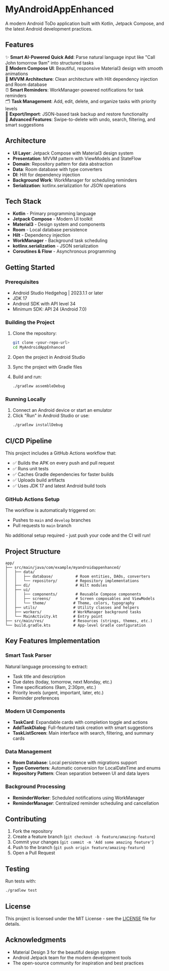 # MyAndroidAppEnhanced

A modern Android ToDo application built with Kotlin, Jetpack Compose, and the latest Android development practices.

## Features

✨ **Smart AI-Powered Quick Add**: Parse natural language input like "Call John tomorrow 9am" into structured tasks  
📱 **Modern Compose UI**: Beautiful, responsive Material3 design with smooth animations  
🔄 **MVVM Architecture**: Clean architecture with Hilt dependency injection and Room database  
⏰ **Smart Reminders**: WorkManager-powered notifications for task reminders  
🗂️ **Task Management**: Add, edit, delete, and organize tasks with priority levels  
💾 **Export/Import**: JSON-based task backup and restore functionality  
🎯 **Advanced Features**: Swipe-to-delete with undo, search, filtering, and smart suggestions  

## Architecture

- **UI Layer**: Jetpack Compose with Material3 design system
- **Presentation**: MVVM pattern with ViewModels and StateFlow
- **Domain**: Repository pattern for data abstraction
- **Data**: Room database with type converters
- **DI**: Hilt for dependency injection
- **Background Work**: WorkManager for scheduling reminders
- **Serialization**: kotlinx.serialization for JSON operations

## Tech Stack

- **Kotlin** - Primary programming language
- **Jetpack Compose** - Modern UI toolkit
- **Material3** - Design system and components
- **Room** - Local database persistence
- **Hilt** - Dependency injection
- **WorkManager** - Background task scheduling
- **kotlinx.serialization** - JSON serialization
- **Coroutines & Flow** - Asynchronous programming

## Getting Started

### Prerequisites

- Android Studio Hedgehog | 2023.1.1 or later
- JDK 17
- Android SDK with API level 34
- Minimum SDK: API 24 (Android 7.0)

### Building the Project

1. Clone the repository:
   ```bash
   git clone <your-repo-url>
   cd MyAndroidAppEnhanced
   ```

2. Open the project in Android Studio

3. Sync the project with Gradle files

4. Build and run:
   ```bash
   ./gradlew assembleDebug
   ```

### Running Locally

1. Connect an Android device or start an emulator
2. Click "Run" in Android Studio or use:
   ```bash
   ./gradlew installDebug
   ```

## CI/CD Pipeline

This project includes a GitHub Actions workflow that:

- ✅ Builds the APK on every push and pull request
- ✅ Runs unit tests
- ✅ Caches Gradle dependencies for faster builds
- ✅ Uploads build artifacts
- ✅ Uses JDK 17 and latest Android build tools

### GitHub Actions Setup

The workflow is automatically triggered on:
- Pushes to `main` and `develop` branches
- Pull requests to `main` branch

No additional setup required - just push your code and the CI will run!

## Project Structure

```
app/
├── src/main/java/com/example/myandroidappenhanced/
│   ├── data/
│   │   ├── database/          # Room entities, DAOs, converters
│   │   └── repository/        # Repository implementations
│   ├── di/                    # Hilt modules
│   ├── ui/
│   │   ├── components/        # Reusable Compose components
│   │   ├── screens/           # Screen composables and ViewModels
│   │   └── theme/            # Theme, colors, typography
│   ├── utils/                # Utility classes and helpers
│   ├── workers/              # WorkManager background tasks
│   └── MainActivity.kt       # Entry point
├── src/main/res/             # Resources (strings, themes, etc.)
└── build.gradle.kts          # App-level Gradle configuration
```

## Key Features Implementation

### Smart Task Parser
Natural language processing to extract:
- Task title and description
- Due dates (today, tomorrow, next Monday, etc.)
- Time specifications (9am, 2:30pm, etc.)
- Priority levels (urgent, important, later, etc.)
- Reminder preferences

### Modern UI Components
- **TaskCard**: Expandable cards with completion toggle and actions
- **AddTaskDialog**: Full-featured task creation with smart suggestions
- **TaskListScreen**: Main interface with search, filtering, and summary cards

### Data Management
- **Room Database**: Local persistence with migrations support
- **Type Converters**: Automatic conversion for LocalDateTime and enums
- **Repository Pattern**: Clean separation between UI and data layers

### Background Processing
- **ReminderWorker**: Scheduled notifications using WorkManager
- **ReminderManager**: Centralized reminder scheduling and cancellation

## Contributing

1. Fork the repository
2. Create a feature branch (`git checkout -b feature/amazing-feature`)
3. Commit your changes (`git commit -m 'Add some amazing feature'`)
4. Push to the branch (`git push origin feature/amazing-feature`)
5. Open a Pull Request

## Testing

Run tests with:
```bash
./gradlew test
```

## License

This project is licensed under the MIT License - see the [LICENSE](LICENSE) file for details.

## Acknowledgments

- Material Design 3 for the beautiful design system
- Android Jetpack team for the modern development tools
- The open-source community for inspiration and best practices
